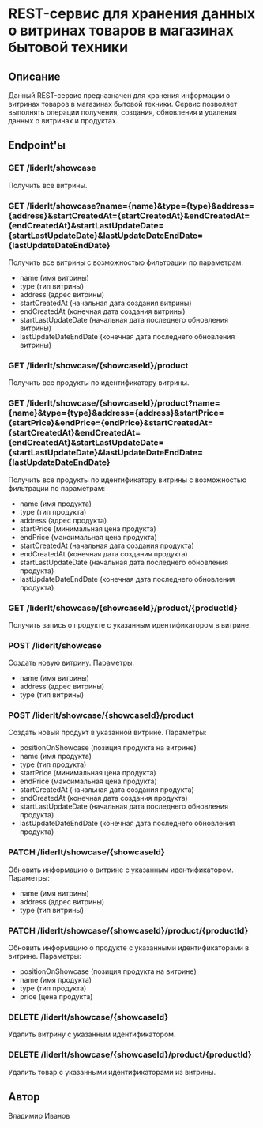 # REST-сервис для хранения данных о витринах товаров в магазинах бытовой техники

## Описание
Данный REST-сервис предназначен для хранения информации о витринах товаров в магазинах бытовой техники. Сервис позволяет выполнять операции получения, создания, обновления и удаления данных о витринах и продуктах.

## Endpoint'ы

### GET /liderIt/showcase
Получить все витрины.

### GET /liderIt/showcase?name={name}&type={type}&address={address}&startCreatedAt={startCreatedAt}&endCreatedAt={endCreatedAt}&startLastUpdateDate={startLastUpdateDate}&lastUpdateDateEndDate={lastUpdateDateEndDate}
Получить все витрины с возможностью фильтрации по параметрам:
- name (имя витрины)
- type (тип витрины)
- address (адрес витрины)
- startCreatedAt (начальная дата создания витрины)
- endCreatedAt (конечная дата создания витрины)
- startLastUpdateDate (начальная дата последнего обновления витрины)
- lastUpdateDateEndDate (конечная дата последнего обновления витрины)

### GET /liderIt/showcase/{showcaseId}/product
Получить все продукты по идентификатору витрины.

### GET /liderIt/showcase/{showcaseId}/product?name={name}&type={type}&address={address}&startPrice={startPrice}&endPrice={endPrice}&startCreatedAt={startCreatedAt}&endCreatedAt={endCreatedAt}&startLastUpdateDate={startLastUpdateDate}&lastUpdateDateEndDate={lastUpdateDateEndDate}
Получить все продукты по идентификатору витрины с возможностью фильтрации по параметрам:
- name (имя продукта)
- type (тип продукта)
- address (адрес продукта)
- startPrice (минимальная цена продукта)
- endPrice (максимальная цена продукта)
- startCreatedAt (начальная дата создания продукта)
- endCreatedAt (конечная дата создания продукта)
- startLastUpdateDate (начальная дата последнего обновления продукта)
- lastUpdateDateEndDate (конечная дата последнего обновления продукта)

### GET /liderIt/showcase/{showcaseId}/product/{productId}
Получить запись о продукте с указанным идентификатором в витрине.

### POST /liderIt/showcase
Создать новую витрину. Параметры:
- name (имя витрины)
- address (адрес витрины)
- type (тип витрины)

### POST /liderIt/showcase/{showcaseId}/product
Создать новый продукт в указанной витрине. Параметры:
- positionOnShowcase (позиция продукта на витрине)
- name (имя продукта)
- type (тип продукта)
- startPrice (минимальная цена продукта)
- endPrice (максимальная цена продукта)
- startCreatedAt (начальная дата создания продукта)
- endCreatedAt (конечная дата создания продукта)
- startLastUpdateDate (начальная дата последнего обновления продукта)
- lastUpdateDateEndDate (конечная дата последнего обновления продукта)

### PATCH /liderIt/showcase/{showcaseId}
Обновить информацию о витрине с указанным идентификатором. Параметры:
- name (имя витрины)
- address (адрес витрины)
- type (тип витрины)

### PATCH /liderIt/showcase/{showcaseId}/product/{productId}
Обновить информацию о продукте с указанными идентификаторами в витрине. Параметры:
- positionOnShowcase (позиция продукта на витрине)
- name (имя продукта)
- type (тип продукта)
- price (цена продукта)

### DELETE /liderIt/showcase/{showcaseId}
Удалить витрину с указанным идентификатором.

### DELETE /liderIt/showcase/{showcaseId}/product/{productId}
Удалить товар с указанными идентификаторами из витрины.

## Автор
Владимир Иванов
